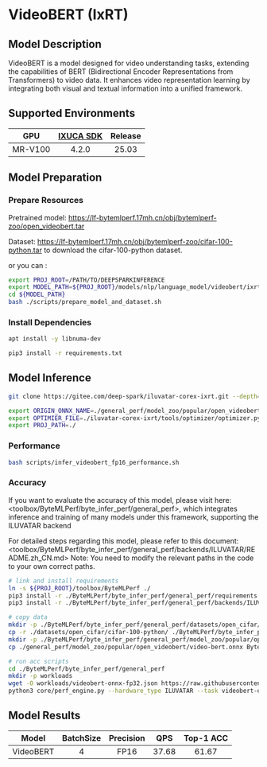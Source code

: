 # VideoBERT (IxRT)

## Model Description

VideoBERT is a model designed for video understanding tasks, extending the capabilities of BERT (Bidirectional Encoder
Representations from Transformers) to video data. It enhances video representation learning by integrating both visual
and textual information into a unified framework.

## Supported Environments

| GPU    | [IXUCA SDK](https://gitee.com/deep-spark/deepspark#%E5%A4%A9%E6%95%B0%E6%99%BA%E7%AE%97%E8%BD%AF%E4%BB%B6%E6%A0%88-ixuca) | Release |
| :----: | :----: | :----: |
| MR-V100 | 4.2.0     |  25.03  |

## Model Preparation

### Prepare Resources

Pretrained model: <https://lf-bytemlperf.17mh.cn/obj/bytemlperf-zoo/open_videobert.tar>

Dataset: <https://lf-bytemlperf.17mh.cn/obj/bytemlperf-zoo/cifar-100-python.tar> to download the cifar-100-python dataset.

or you can :

```bash
export PROJ_ROOT=/PATH/TO/DEEPSPARKINFERENCE
export MODEL_PATH=${PROJ_ROOT}/models/nlp/language_model/videobert/ixrt
cd ${MODEL_PATH}
bash ./scripts/prepare_model_and_dataset.sh
```

### Install Dependencies

```bash
apt install -y libnuma-dev

pip3 install -r requirements.txt
```

## Model Inference

```bash
git clone https://gitee.com/deep-spark/iluvatar-corex-ixrt.git --depth=1

export ORIGIN_ONNX_NAME=./general_perf/model_zoo/popular/open_videobert/video-bert
export OPTIMIER_FILE=./iluvatar-corex-ixrt/tools/optimizer/optimizer.py
export PROJ_PATH=./
```

### Performance

```bash
bash scripts/infer_videobert_fp16_performance.sh
```

### Accuracy

If you want to evaluate the accuracy of this model, please visit here: <toolbox/ByteMLPerf/byte_infer_perf/general_perf>, which integrates inference and training of many models under this framework, supporting the ILUVATAR backend

For detailed steps regarding this model, please refer to this document: <toolbox/ByteMLPerf/byte_infer_perf/general_perf/backends/ILUVATAR/README.zh_CN.md> Note: You need to modify the relevant paths in the code to your own correct paths.

```bash
# link and install requirements
ln -s ${PROJ_ROOT}/toolbox/ByteMLPerf ./
pip3 install -r ./ByteMLPerf/byte_infer_perf/general_perf/requirements.txt
pip3 install -r ./ByteMLPerf/byte_infer_perf/general_perf/backends/ILUVATAR/requirements.txt

# copy data
mkdir -p ./ByteMLPerf/byte_infer_perf/general_perf/datasets/open_cifar/
cp -r ./datasets/open_cifar/cifar-100-python/ ./ByteMLPerf/byte_infer_perf/general_perf/datasets/open_cifar/
mkdir -p ./ByteMLPerf/byte_infer_perf/general_perf/model_zoo/popular/open_videobert/
cp ./general_perf/model_zoo/popular/open_videobert/video-bert.onnx ByteMLPerf/byte_infer_perf/general_perf/model_zoo/popular/open_videobert/

# run acc scripts
cd ./ByteMLPerf/byte_infer_perf/general_perf
mkdir -p workloads
wget -O workloads/videobert-onnx-fp32.json https://raw.githubusercontent.com/bytedance/ByteMLPerf/refs/heads/main/byte_infer_perf/general_perf/workloads/videobert-onnx-fp32.json
python3 core/perf_engine.py --hardware_type ILUVATAR --task videobert-onnx-fp32
```

## Model Results

| Model     | BatchSize | Precision | QPS   | Top-1 ACC |
| :----: | :----: | :----: | :----: | :----: |
| VideoBERT | 4         | FP16      | 37.68 | 61.67     |
